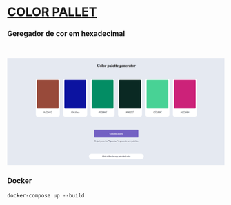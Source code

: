 # [COLOR PALLET](https://color-pallet.herokuapp.com/)

### Geregador de cor em hexadecimal

<br>

![Color pallet](https://github.com/erickferreir4/color_pallet/blob/master/app/assets/imgs/color_pallet.png?raw=true)


### Docker

```
docker-compose up --build
```

